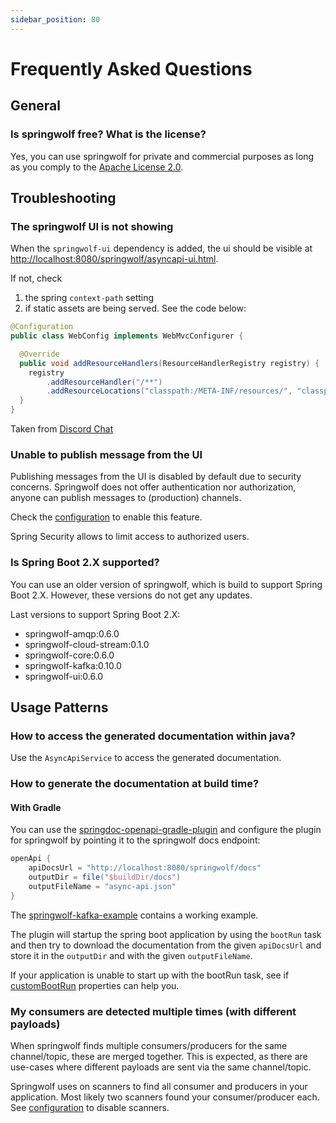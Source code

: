 ```yaml
---
sidebar_position: 80
---
```


# Frequently Asked Questions

## General

### Is springwolf free? What is the license?

Yes, you can use springwolf for private and commercial purposes as long as you comply to the [Apache License 2.0](https://github.com/springwolf/springwolf-core/blob/master/LICENSE).

## Troubleshooting

### The springwolf UI is not showing

When the `springwolf-ui` dependency is added, the ui should be visible at [http://localhost:8080/springwolf/asyncapi-ui.html](http://localhost:8080/springwolf/asyncapi-ui.html).

If not, check
1. the spring `context-path` setting 
2. if static assets are being served. See the code below:
```java
@Configuration
public class WebConfig implements WebMvcConfigurer {

  @Override
  public void addResourceHandlers(ResourceHandlerRegistry registry) {
    registry
        .addResourceHandler("/**")
        .addResourceLocations("classpath:/META-INF/resources/", "classpath:/resources/", "classpath:/static/", "classpath:/public/");
  }
}
```

Taken from [Discord Chat](https://discord.com/channels/950375987475005471/950375988217409548/1051909821848363038)

### Unable to publish message from the UI

Publishing messages from the UI is disabled by default due to security concerns.
Springwolf does not offer authentication nor authorization, anyone can publish messages to (production) channels.

Check the [configuration](configuration.md) to enable this feature.

Spring Security allows to limit access to authorized users.

### Is Spring Boot 2.X supported?

You can use an older version of springwolf, which is build to support Spring Boot 2.X.
However, these versions do not get any updates.

Last versions to support Spring Boot 2.X:
- springwolf-amqp:0.6.0
- springwolf-cloud-stream:0.1.0
- springwolf-core:0.6.0
- springwolf-kafka:0.10.0
- springwolf-ui:0.6.0

## Usage Patterns

### How to access the generated documentation within java?

Use the `AsyncApiService` to access the generated documentation.

### How to generate the documentation at build time?

#### With Gradle

You can use the [springdoc-openapi-gradle-plugin](https://github.com/springdoc/springdoc-openapi-gradle-plugin) and configure the plugin
for springwolf by pointing it to the springwolf docs endpoint: 

```groovy
openApi {
    apiDocsUrl = "http://localhost:8080/springwolf/docs"
    outputDir = file("$buildDir/docs")
    outputFileName = "async-api.json"
}
```

The [springwolf-kafka-example](https://github.com/springwolf/springwolf-core/blob/master/springwolf-examples/springwolf-kafka-example/build.gradle)
contains a working example.

The plugin will startup the spring boot application by using the `bootRun` task and then try to download the documentation
from the given `apiDocsUrl` and store it in the `outputDir` and with the given `outputFileName`.

If your application is unable to start up with the bootRun task, see if [customBootRun](https://github.com/springdoc/springdoc-openapi-gradle-plugin#customization)
properties can help you.

### My consumers are detected multiple times (with different payloads)

When springwolf finds multiple consumers/producers for the same channel/topic, these are merged together.
This is expected, as there are use-cases where different payloads are sent via the same channel/topic.

Springwolf uses on scanners to find all consumer and producers in your application.
Most likely two scanners found your consumer/producer each.
See [configuration](configuration/configuration.md) to disable scanners.

